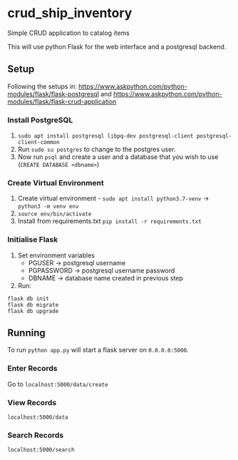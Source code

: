 # crud_ship_inventory
Simple CRUD application to catalog items

This will use python Flask for the web interface and a postgresql backend.

## Setup
Following the setups in: https://www.askpython.com/python-modules/flask/flask-postgresql and https://www.askpython.com/python-modules/flask/flask-crud-application

### Install PostgreSQL
1. `sudo apt install postgresql libpq-dev postgresql-client postgresql-client-common`
2. Run `sudo su postgres` to change to the postgres user.
3. Now run `psql` and create a user and a database that you wish to use (`CREATE DATABASE <dbname>`)
### Create Virtual Environment
1. Create virtual environment - `sudo apt install python3.7-venv` -> `python3 -m venv env`
2. `source env/bin/activate`
3. Install from requirements.txt `pip install -r requirements.txt`
### Initialise Flask
1. Set environment variables
    - PGUSER -> postgresql username
    - PGPASSWORD -> postgresql username password
    - DBNAME -> database name created in previous step
2. Run:
```
flask db init
flask db migrate
flask db upgrade
```

## Running
To run `python app.py` will start a flask server on `0.0.0.0:5000`.  
### Enter Records
Go to `localhost:5000/data/create`
### View Records
`localhost:5000/data`
### Search Records
`localhost:5000/search`